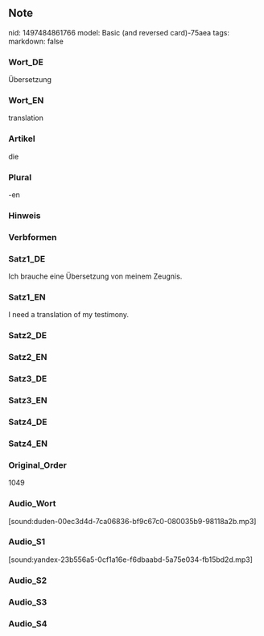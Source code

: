 ## Note
nid: 1497484861766
model: Basic (and reversed card)-75aea
tags: 
markdown: false

### Wort_DE
Übersetzung

### Wort_EN
translation

### Artikel
die

### Plural
-en

### Hinweis


### Verbformen


### Satz1_DE
Ich brauche eine Übersetzung von meinem Zeugnis.

### Satz1_EN
I need a translation of my testimony.

### Satz2_DE


### Satz2_EN


### Satz3_DE


### Satz3_EN


### Satz4_DE


### Satz4_EN


### Original_Order
1049

### Audio_Wort
[sound:duden-00ec3d4d-7ca06836-bf9c67c0-080035b9-98118a2b.mp3]

### Audio_S1
[sound:yandex-23b556a5-0cf1a16e-f6dbaabd-5a75e034-fb15bd2d.mp3]

### Audio_S2


### Audio_S3


### Audio_S4

